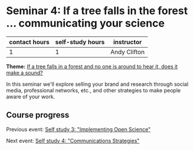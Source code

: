 # Seminar 4: If a tree falls in the forest … communicating your science

| contact hours | self-study hours | instructor |
|---|---|---|
| 1 | 1 | Andy Clifton |

**Theme:** [If a tree falls in a forest and no one is around to hear it, does it make a sound?](https://en.wikipedia.org/wiki/If_a_tree_falls_in_a_forest)

In this seminar we'll explore selling your brand and research through social media, professional networks, etc., and other strategies to make people aware of your work.

## Course progress
Previous event: [Self study 3: "Implementing Open Science"](selfstudy3.md)

Next event: [Self study 4: "Communications Strategies"](selfstudy4.md)
